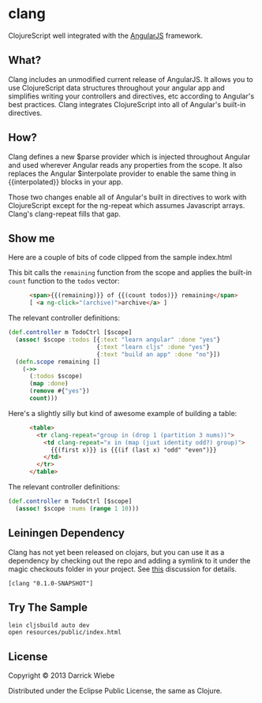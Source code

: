 # clang

ClojureScript well integrated with the [AngularJS](http://angularjs.org/) framework.

## What?

Clang includes an unmodified current release of AngularJS. It allows you
to use ClojureScript data structures throughout your angular app and
simplifies writing your controllers and directives, etc according to
Angular's best practices. Clang integrates ClojureScript into all of
Angular's built-in directives.

## How?

Clang defines a new $parse provider which is injected throughout Angular
and used wherever Angular reads any properties from the scope. It also
replaces the Angular $interpolate provider to enable the same thing in
{{interpolated}} blocks in your app.

Those two changes enable all of Angular's built in directives to work
with ClojureScript except for the ng-repeat which assumes Javascript
arrays. Clang's clang-repeat fills that gap.

## Show me

Here are a couple of bits of code clipped from the sample index.html

This bit calls the `remaining` function from the scope and applies the
built-in `count` function to the `todos` vector:

```html
      <span>{{(remaining)}} of {{(count todos)}} remaining</span>
      [ <a ng-click="(archive)">archive</a> ]
```

The relevant controller definitions:

```clojure
(def.controller m TodoCtrl [$scope]
  (assoc! $scope :todos [{:text "learn angular" :done "yes"}
                         {:text "learn cljs" :done "yes"}
                         {:text "build an app" :done "no"}])
  (defn.scope remaining []
    (->>
      (:todos $scope)
      (map :done)
      (remove #{"yes"})
      count)))
```

Here's a slightly silly but kind of awesome example of building a table:

```html
      <table>
        <tr clang-repeat="group in (drop 1 (partition 3 nums))">
          <td clang-repeat="x in (map (juxt identity odd?) group)">
            {{(first x)}} is {{(if (last x) "odd" "even")}}
          </td>
        </tr>
      </table>
```

The relevant controller definitions:

```clojure
(def.controller m TodoCtrl [$scope]
  (assoc! $scope :nums (range 1 10)))
```

## Leiningen Dependency

Clang has not yet been released on clojars, but you can use it as a
dependency by checking out the repo and adding a symlink to it under the
magic checkouts folder in your project. See
[this](http://stackoverflow.com/questions/8335709/how-can-i-set-up-leiningen-to-work-with-multiple-projects)
discussion for details.

```
[clang "0.1.0-SNAPSHOT"]
```

## Try The Sample

```
lein cljsbuild auto dev
open resources/public/index.html
```

## License

Copyright © 2013 Darrick Wiebe

Distributed under the Eclipse Public License, the same as Clojure.
